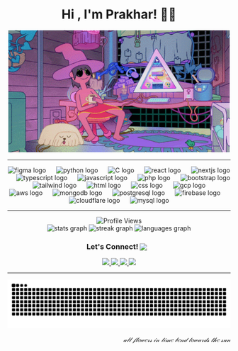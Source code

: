 <h1 align="center">Hi , I'm Prakhar! 🐋🪼</h1>

<p align="center">
  <img src="assets/clancy.gif" alt="Clancy GIF" width="500" />
</p>

<hr>

<!-- Tech Stack -->
<div align="center">
  <img src="https://skillicons.dev/icons?i=figma" height="40" alt="figma logo" />
  <img width="15"/>
  <img src="https://skillicons.dev/icons?i=python" height="40" alt="python logo" />
  <img width="15"/>
  <img src="https://skillicons.dev/icons?i=figma" height="40" alt="C logo" />
  <img width="15"/>
  <img src="https://skillicons.dev/icons?i=react" height="40" alt="react logo" />
  <img width="15"/>
  <img src="https://skillicons.dev/icons?i=nextjs" height="40" alt="nextjs logo" />
  <img width="15"/>
  <img src="https://skillicons.dev/icons?i=ts" height="40" alt="typescript logo" />
  <img width="15"/>
  <img src="https://skillicons.dev/icons?i=js" height="40" alt="javascript logo" />
  <img width="15"/>
  <img src="https://skillicons.dev/icons?i=php" height="40" alt="php logo" />
  <img width="15"/>
  <img src="https://skillicons.dev/icons?i=bootstrap" height="40" alt="bootstrap logo" />
  <img width="15"/>
  <img src="https://skillicons.dev/icons?i=tailwind" height="40" alt="tailwind logo" />
  <img width="15"/>
  <img src="https://skillicons.dev/icons?i=html" height="40" alt="html logo" />
  <img width="15"/>
  <img src="https://skillicons.dev/icons?i=css" height="40" alt="css logo" />
  <img width="15"/>
  <img src="https://skillicons.dev/icons?i=gcp" height="40" alt="gcp logo" />
  <img width="15"/>
  <img src="https://skillicons.dev/icons?i=aws" height="40" alt="aws logo" />
  <img width="15"/>
  <img src="https://skillicons.dev/icons?i=mongodb" height="40" alt="mongodb logo" />
  <img width="15"/>
  <img src="https://skillicons.dev/icons?i=postgres" height="40" alt="postgresql logo" />
  <img width="15"/>
  <img src="https://skillicons.dev/icons?i=firebase" height="40" alt="firebase logo" />
  <img width="15"/>
  <img src="https://skillicons.dev/icons?i=cloudflare" height="40" alt="cloudflare logo" />
  <img width="15"/>
  <img src="https://skillicons.dev/icons?i=mysql" height="40" alt="mysql logo" />
</div>

<hr>
<!-- Profile Views -->
<div align="center">
  <img src="https://komarev.com/ghpvc/?username=cryosleeperX20&style=for-the-badge&color=brightgreen" alt="Profile Views" />
</div>

<!-- GitHub Stats -->
<div align="center">
  <img 
    src="https://github-readme-stats.vercel.app/api?username=cryosleeperX20&hide_title=true&hide_rank=false&show_icons=true&include_all_commits=true&count_private=true&hide_border=false&title_color=C46CEB&text_color=cccccc&icon_color=C46CEB&bg_color=0D1117" height="150" alt="stats graph"/>
  <img 
    src="https://streak-stats.demolab.com?user=cryosleeperX20&hide_border=false&border_radius=5&background=0D1117&stroke=C46CEB&ring=C46CEB&fire=C46CEB&currStreakLabel=C46CEB&sideNums=cccccc&currStreakNum=C46CEB&sideLabels=cccccc" height="150" alt="streak graph"  />
  <img 
    src="https://github-readme-stats.vercel.app/api/top-langs?username=cryosleeperX20&layout=compact&card_width=320&langs_count=5&hide_border=false&title_color=C46CEB&text_color=cccccc&icon_color=C46CEB&bg_color=0D1117" height="150" alt="languages graph"  />
</div>

<!-- Let's Connect -->
<h3 align="center">
  Let's Connect! <img src="https://25.media.tumblr.com/e6ffb193e37fb600e828c03e357237b2/tumblr_mhtt5ts8BK1rkfeyuo1_250.gif" width="60" style="vertical-align: middle; margin-right: 10px;" />
</h3>

<div align="center">
  <a href="https://github.com/cryosleeperX20" target="_blank">
    <img src="https://img.shields.io/static/v1?message=GitHub&logo=github&label=&color=181717&logoColor=white&labelColor=&style=for-the-badge" height="35" />
  </a>
  <a href="mailto:prakharp4pandey@gmail.com" target="_blank">
    <img src="https://img.shields.io/static/v1?message=Gmail&logo=gmail&label=&color=D14836&logoColor=white&labelColor=&style=for-the-badge" height="35" />
  </a>
  <a href="https://www.linkedin.com/in/prakhar-pandey-b8b9a9206/" target="_blank">
    <img src="https://img.shields.io/static/v1?message=LinkedIn&logo=linkedin&label=&color=0077B5&logoColor=white&labelColor=&style=for-the-badge" height="35" />
  </a>
  <a href="https://x.com/cryosleeperX20" target="_blank">
    <img src="https://img.shields.io/static/v1?message=X&logo=twitter&label=&color=000000&logoColor=white&labelColor=&style=for-the-badge" height="35" />
  </a>
</div>

<hr>

<!-- Snake -->
<p align="center">
  <img src="https://raw.githubusercontent.com/cryosleeperX20/cryosleeperX20/output/snake.svg" alt="Snake animation" />
</p>
<p align="right"><i>𝒶𝓁𝓁 𝒻𝓁𝑜𝓌𝑒𝓇𝓈 𝒾𝓃 𝓉𝒾𝓂𝑒 𝒷𝑒𝓃𝒹 𝓉𝑜𝓌𝒶𝓇𝒹𝓈 𝓉𝒽𝑒 𝓈𝓊𝓃</i></p>

